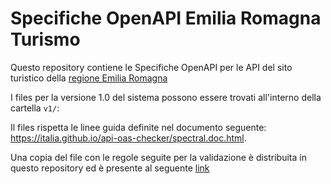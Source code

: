 # Specifiche OpenAPI Emilia Romagna Turismo

Questo repository contiene le Specifiche OpenAPI per le API del sito turistico 
della [regione Emilia Romagna](https://emiliaromagnaturismo.it/it)

I files per la versione 1.0 del sistema possono essere trovati all'interno della cartella `v1/`:

Il files rispetta le linee guida definite nel documento seguente: https://italia.github.io/api-oas-checker/spectral.doc.html.

Una copia del file con le regole seguite per la validazione è distribuita in questo repository ed è presente al seguente [link](https://github.com/APT-Servizi/openapi-ert/v1/.spectral.yml)
